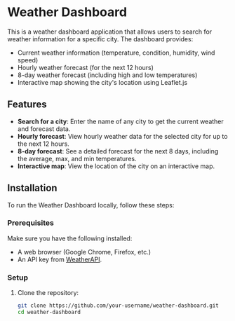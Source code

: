 # Weather Dashboard

This is a weather dashboard application that allows users to search for weather information for a specific city. The dashboard provides:

- Current weather information (temperature, condition, humidity, wind speed)
- Hourly weather forecast (for the next 12 hours)
- 8-day weather forecast (including high and low temperatures)
- Interactive map showing the city's location using Leaflet.js

## Features

- **Search for a city**: Enter the name of any city to get the current weather and forecast data.
- **Hourly forecast**: View hourly weather data for the selected city for up to the next 12 hours.
- **8-day forecast**: See a detailed forecast for the next 8 days, including the average, max, and min temperatures.
- **Interactive map**: View the location of the city on an interactive map.

## Installation

To run the Weather Dashboard locally, follow these steps:

### Prerequisites

Make sure you have the following installed:

- A web browser (Google Chrome, Firefox, etc.)
- An API key from [WeatherAPI](https://www.weatherapi.com/).

### Setup

1. Clone the repository:
   ```bash
   git clone https://github.com/your-username/weather-dashboard.git
   cd weather-dashboard
